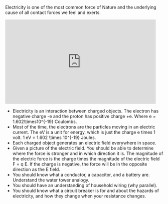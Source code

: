 Electricity is one of the most common force of Nature and the underlying cause of all contact forces we feel and exerts.
   <iframe width="480" height="270" src="https://psu.voicethread.com/app/player/?threadId=9623302" frameborder="0" allowfullscreen></iframe>

- Electricity is an interaction between charged objects. The electron has negative charge -e and the proton has positive charge +e. Where <lrn-math>e = 1.602\times10^{-19}</lrn-math> Coulombs.
- Most of the time, the electrons are the particles moving in an electric current. The eV is a unit for energy, which is just the charge e times 1 volt. 1 eV = <lrn-math>1.602 \times 10^{-19}</lrn-math> Joules.
- Each charged object generates an electric field everywhere in space.
- Given a picture of the electric field. You should be able to determine where the force is stronger and in which direction it is. The magnitude of the electric force is the charge times the magnitude of the electric field <lrn-math>F = q E</lrn-math>. If the charge is negative, the force will be in the opposite direction as the E field.
- You should know what a conductor, a capacitor, and a battery are. Understand the water tower analogy.
- You should have an understanding of household wiring (why parallel).
- You should know what a circuit breaker is for and about the hazards of electricity, and how they change when your resistance changes.